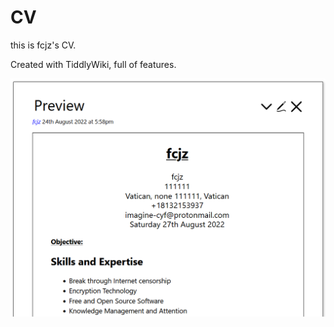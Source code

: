 # CV
this is fcjz's CV.

Created with TiddlyWiki, full of features.

![cv](https://github.com/fcjz/fcjz.github.io/blob/main/%E5%B1%8F%E5%B9%95%E6%88%AA%E5%9B%BE%202022-08-27%20160900.png)
